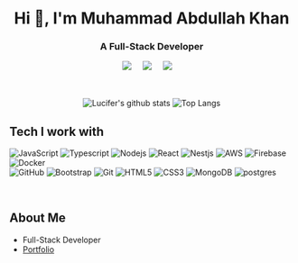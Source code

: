 <h1 align="center">Hi 👋, I'm Muhammad Abdullah Khan</h1>
<h3 align="center">A Full-Stack Developer</h3>

<p align="center">
  <a target="_blank"href="https://www.linkedin.com/in/abdullah-khan-bab278198/"><img src="https://img.shields.io/badge/linkedin-%230077B5.svg?&style=for-the-badge&logo=linkedin&logoColor=white" /></a>&nbsp;&nbsp;&nbsp;&nbsp;
  <a target="_blank"href="https://github.com/Abdullah0332"><img src="https://img.shields.io/badge/GitHub-black.svg?&style=for-the-badge&logo=github&logoColor=white" /></a>&nbsp;&nbsp;&nbsp;&nbsp;
  <a href="mailto:abdullah.khan10032@gmail.com?subject=Hello%20Lucifer,%20From%20Github"><img src="https://img.shields.io/badge/gmail-%23D14836.svg?&style=for-the-badge&logo=gmail&logoColor=white" /></a>&nbsp;&nbsp;&nbsp;&nbsp;
</p>
<br />

<p align="center">
  <img align="center" src="https://github-readme-stats.vercel.app/api?username=abdullah0332&show_icons=true&theme=radical&hide=issues&show_icons=true&&line_height=32" alt="Lucifer's github stats" />
  <img align="center" src="[![Top Langs](https://github-readme-stats.vercel.app/api/top-langs/?username=anuraghazra&langs_count=8)](https://github.com/anuraghazra/github-readme-stats)" alt="Top Langs" />
</p>


## Tech I work with
![JavaScript](https://img.shields.io/badge/-JavaScript-black?style=for-the-badge&logo=javascript)
![Typescript](https://img.shields.io/badge/-Typescript-black?style=for-the-badge&logo=typescript)
![Nodejs](https://img.shields.io/badge/-Nodejs-black?style=for-the-badge&logo=Node.js&logoColor=5df58b)
![React](https://img.shields.io/badge/-React-black?style=for-the-badge&logo=react&logoColor=61ddff)
![Nestjs](https://img.shields.io/badge/-Nest%20JS-black?style=for-the-badge&logo=nestjs)
![AWS](https://img.shields.io/badge/-AWS-black?style=for-the-badge&logo=amazonaws)
![Firebase](https://img.shields.io/badge/-firebase-black?style=for-the-badge&logo=Firebase)
![Docker](https://img.shields.io/badge/-docker-black?style=for-the-badge&logo=Docker)
<br />
![GitHub](https://img.shields.io/badge/-GitHub-181717?style=for-the-badge&logo=github)
![Bootstrap](https://img.shields.io/badge/-Bootstrap-black?style=for-the-badge&logo=bootstrap&logoColor=aa09ee)
![Git](https://img.shields.io/badge/-Git-black?style=for-the-badge&logo=git)
![HTML5](https://img.shields.io/badge/-HTML5-black?style=for-the-badge&logo=html5&logoColor=white)
![CSS3](https://img.shields.io/badge/-CSS3-black?style=for-the-badge&logo=css3)
![MongoDB](https://img.shields.io/badge/-MongoDB-black?style=for-the-badge&logo=mongodb)
![postgres](https://img.shields.io/badge/-Postgresql-black?style=for-the-badge&logo=postgresql)

<br />

## About Me
 + Full-Stack Developer
 + [Portfolio](https://abdullah-portfolio01.netlify.app)
